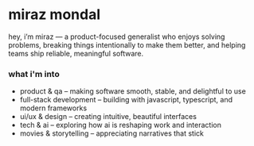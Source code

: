 
# miraz mondal

hey, i’m miraz — a product-focused generalist who enjoys solving problems, breaking things intentionally to make them better, and helping teams ship reliable, meaningful software.

### what i'm into

* product & qa – making software smooth, stable, and delightful to use
* full-stack development – building with javascript, typescript, and modern frameworks
* ui/ux & design – creating intuitive, beautiful interfaces
* tech & ai – exploring how ai is reshaping work and interaction
* movies & storytelling – appreciating narratives that stick
